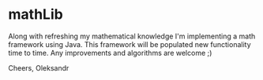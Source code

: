 # mathLib

Along with refreshing my mathematical knowledge I'm implementing a math framework using Java.
This framework will be populated new functionality time to time.
Any improvements and algorithms are welcome ;)

Cheers,
Oleksandr
